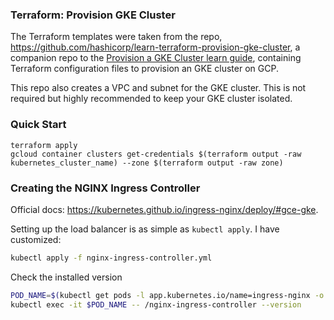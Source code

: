 ### Terraform: Provision GKE Cluster

The Terraform templates were taken from the repo,
<https://github.com/hashicorp/learn-terraform-provision-gke-cluster>, a
companion repo to the [Provision a GKE Cluster learn
guide](https://learn.hashicorp.com/terraform/kubernetes/provision-gke-cluster),
containing Terraform configuration files to provision an GKE cluster on GCP.

This repo also creates a VPC and subnet for the GKE cluster. This is not
required but highly recommended to keep your GKE cluster isolated.

### Quick Start

```
terraform apply
gcloud container clusters get-credentials $(terraform output -raw kubernetes_cluster_name) --zone $(terraform output -raw zone)
```

### Creating the NGINX Ingress Controller

Official docs: <https://kubernetes.github.io/ingress-nginx/deploy/#gce-gke>.

Setting up the load balancer is as simple as `kubectl apply`. I have customized:

```zsh
kubectl apply -f nginx-ingress-controller.yml
```
Check the installed version
```zsh
POD_NAME=$(kubectl get pods -l app.kubernetes.io/name=ingress-nginx -o jsonpath='{.items[0].metadata.name}')
kubectl exec -it $POD_NAME -- /nginx-ingress-controller --version
```
